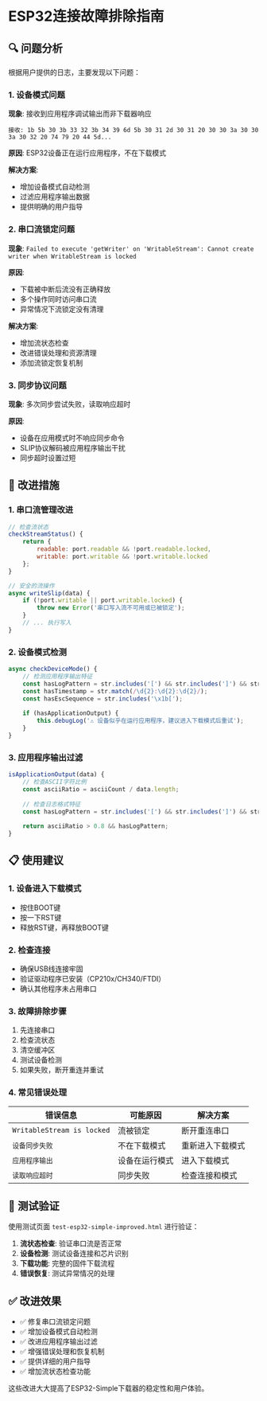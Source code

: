 # ESP32连接故障排除指南

## 🔍 问题分析

根据用户提供的日志，主要发现以下问题：

### 1. 设备模式问题
**现象**: 接收到应用程序调试输出而非下载器响应
```
接收: 1b 5b 30 3b 33 32 3b 34 39 6d 5b 30 31 2d 30 31 20 30 30 3a 30 30 3a 30 32 20 74 79 20 44 5d...
```

**原因**: ESP32设备正在运行应用程序，不在下载模式

**解决方案**: 
- 增加设备模式自动检测
- 过滤应用程序输出数据
- 提供明确的用户指导

### 2. 串口流锁定问题
**现象**: `Failed to execute 'getWriter' on 'WritableStream': Cannot create writer when WritableStream is locked`

**原因**: 
- 下载被中断后流没有正确释放
- 多个操作同时访问串口流
- 异常情况下流锁定没有清理

**解决方案**:
- 增加流状态检查
- 改进错误处理和资源清理
- 添加流锁定恢复机制

### 3. 同步协议问题
**现象**: 多次同步尝试失败，读取响应超时

**原因**:
- 设备在应用模式时不响应同步命令
- SLIP协议解码被应用程序输出干扰
- 同步超时设置过短

## 🔧 改进措施

### 1. 串口流管理改进

```javascript
// 检查流状态
checkStreamStatus() {
    return {
        readable: port.readable && !port.readable.locked,
        writable: port.writable && !port.writable.locked
    };
}

// 安全的流操作
async writeSlip(data) {
    if (!port.writable || port.writable.locked) {
        throw new Error('串口写入流不可用或已被锁定');
    }
    // ... 执行写入
}
```

### 2. 设备模式检测

```javascript
async checkDeviceMode() {
    // 检测应用程序输出特征
    const hasLogPattern = str.includes('[') && str.includes(']') && str.includes('.c:');
    const hasTimestamp = str.match(/\d{2}:\d{2}:\d{2}/);
    const hasEscSequence = str.includes('\x1b[');
    
    if (hasApplicationOutput) {
        this.debugLog('⚠️ 设备似乎在运行应用程序，建议进入下载模式后重试');
    }
}
```

### 3. 应用程序输出过滤

```javascript
isApplicationOutput(data) {
    // 检查ASCII字符比例
    const asciiRatio = asciiCount / data.length;
    
    // 检查日志格式特征
    const hasLogPattern = str.includes('[') && str.includes(']') && str.includes('.c:');
    
    return asciiRatio > 0.8 && hasLogPattern;
}
```

## 📋 使用建议

### 1. 设备进入下载模式
- 按住BOOT键
- 按一下RST键
- 释放RST键，再释放BOOT键

### 2. 检查连接
- 确保USB线连接牢固
- 验证驱动程序已安装（CP210x/CH340/FTDI）
- 确认其他程序未占用串口

### 3. 故障排除步骤
1. 先连接串口
2. 检查流状态
3. 清空缓冲区
4. 测试设备检测
5. 如果失败，断开重连并重试

### 4. 常见错误处理

| 错误信息 | 可能原因 | 解决方案 |
|---------|---------|---------|
| `WritableStream is locked` | 流被锁定 | 断开重连串口 |
| `设备同步失败` | 不在下载模式 | 重新进入下载模式 |
| `应用程序输出` | 设备在运行模式 | 进入下载模式 |
| `读取响应超时` | 同步失败 | 检查连接和模式 |

## 🧪 测试验证

使用测试页面 `test-esp32-simple-improved.html` 进行验证：

1. **流状态检查**: 验证串口流是否正常
2. **设备检测**: 测试设备连接和芯片识别
3. **下载功能**: 完整的固件下载流程
4. **错误恢复**: 测试异常情况的处理

## ✅ 改进效果

- ✅ 修复串口流锁定问题
- ✅ 增加设备模式自动检测
- ✅ 改进应用程序输出过滤
- ✅ 增强错误处理和恢复机制
- ✅ 提供详细的用户指导
- ✅ 增加流状态检查功能

这些改进大大提高了ESP32-Simple下载器的稳定性和用户体验。 